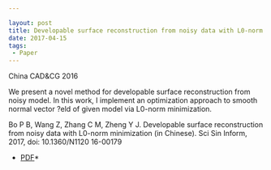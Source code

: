 ```yaml
---

layout: post
title: Developable surface reconstruction from noisy data with L0-norm minimization
date: 2017-04-15
tags:
 - Paper
---
```

China CAD&CG 2016 

We present a novel method for developable surface reconstruction from noisy model. In this work, I implement an optimization approach to smooth normal vector ?eld of given model via L0-norm minimization. 

Bo P B, Wang Z, Zhang C M, Zheng Y J. Developable surface reconstruction from noisy data with L0-norm minimization (in Chinese). Sci Sin Inform, 2017, doi: 10.1360/N1120 16-00179


* [PDF](https://paulyzheng.github.io/paper/2017-01.pdf)*

